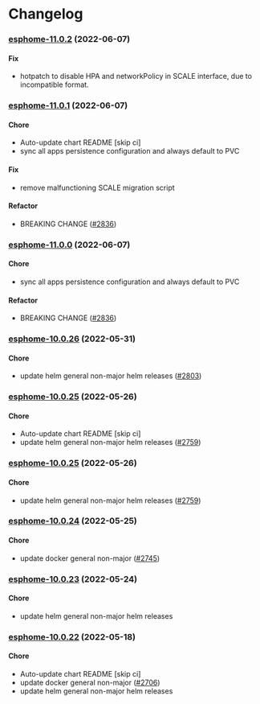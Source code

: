 # Changelog<br>


<a name="esphome-11.0.2"></a>
### [esphome-11.0.2](https://github.com/truecharts/apps/compare/esphome-11.0.1...esphome-11.0.2) (2022-06-07)

#### Fix

* hotpatch to disable HPA and networkPolicy in SCALE interface, due to incompatible format.



<a name="esphome-11.0.1"></a>
### [esphome-11.0.1](https://github.com/truecharts/apps/compare/esphome-10.0.26...esphome-11.0.1) (2022-06-07)

#### Chore

* Auto-update chart README [skip ci]
* sync all apps persistence configuration and always default to PVC

#### Fix

* remove malfunctioning SCALE migration script

#### Refactor

* BREAKING CHANGE ([#2836](https://github.com/truecharts/apps/issues/2836))



<a name="esphome-11.0.0"></a>
### [esphome-11.0.0](https://github.com/truecharts/apps/compare/esphome-10.0.26...esphome-11.0.0) (2022-06-07)

#### Chore

* sync all apps persistence configuration and always default to PVC

#### Refactor

* BREAKING CHANGE ([#2836](https://github.com/truecharts/apps/issues/2836))



<a name="esphome-10.0.26"></a>
### [esphome-10.0.26](https://github.com/truecharts/apps/compare/esphome-10.0.25...esphome-10.0.26) (2022-05-31)

#### Chore

* update helm general non-major helm releases ([#2803](https://github.com/truecharts/apps/issues/2803))



<a name="esphome-10.0.25"></a>
### [esphome-10.0.25](https://github.com/truecharts/apps/compare/esphome-10.0.24...esphome-10.0.25) (2022-05-26)

#### Chore

* Auto-update chart README [skip ci]
* update helm general non-major helm releases ([#2759](https://github.com/truecharts/apps/issues/2759))



<a name="esphome-10.0.25"></a>
### [esphome-10.0.25](https://github.com/truecharts/apps/compare/esphome-10.0.24...esphome-10.0.25) (2022-05-26)

#### Chore

* update helm general non-major helm releases ([#2759](https://github.com/truecharts/apps/issues/2759))



<a name="esphome-10.0.24"></a>
### [esphome-10.0.24](https://github.com/truecharts/apps/compare/esphome-10.0.23...esphome-10.0.24) (2022-05-25)

#### Chore

* update docker general non-major ([#2745](https://github.com/truecharts/apps/issues/2745))



<a name="esphome-10.0.23"></a>
### [esphome-10.0.23](https://github.com/truecharts/apps/compare/esphome-10.0.22...esphome-10.0.23) (2022-05-24)

#### Chore

* update helm general non-major helm releases



<a name="esphome-10.0.22"></a>
### [esphome-10.0.22](https://github.com/truecharts/apps/compare/esphome-10.0.20...esphome-10.0.22) (2022-05-18)

#### Chore

* Auto-update chart README [skip ci]
* update docker general non-major ([#2706](https://github.com/truecharts/apps/issues/2706))
* update helm general non-major helm releases


